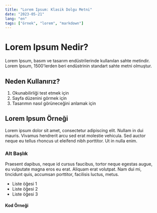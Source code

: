 ```yaml
---
title: "Lorem Ipsum: Klasik Dolgu Metni"
date: "2023-05-21"
lang: "en"
tags: ["örnek", "lorem", "markdown"]
---
```


# Lorem Ipsum Nedir?

Lorem Ipsum, basım ve tasarım endüstrilerinde kullanılan sahte metindir. Lorem Ipsum, 1500'lerden beri endüstrinin standart sahte metni olmuştur.

## Neden Kullanırız?

1. Okunabilirliği test etmek için
2. Sayfa düzenini görmek için
3. Tasarımın nasıl görüneceğini anlamak için

## Lorem Ipsum Örneği

Lorem ipsum dolor sit amet, consectetur adipiscing elit. Nullam in dui mauris. Vivamus hendrerit arcu sed erat molestie vehicula. Sed auctor neque eu tellus rhoncus ut eleifend nibh porttitor. Ut in nulla enim.

### Alt Başlık

Praesent dapibus, neque id cursus faucibus, tortor neque egestas augue, eu vulputate magna eros eu erat. Aliquam erat volutpat. Nam dui mi, tincidunt quis, accumsan porttitor, facilisis luctus, metus.

- Liste öğesi 1
- Liste öğesi 2
- Liste öğesi 3

#### Kod Örneği

